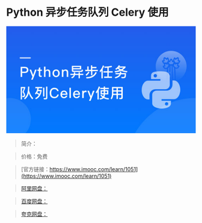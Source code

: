 # Python 异步任务队列 Celery 使用

![img](../../assets/5fe443070001bafa05400304.jpg)

> 简介：

> 价格：免费

> [官方链接：https://www.imooc.com/learn/1051](https://www.imooc.com/learn/1051)

> [阿里网盘：]()

> [百度网盘：]()

> [夸克网盘：]()
